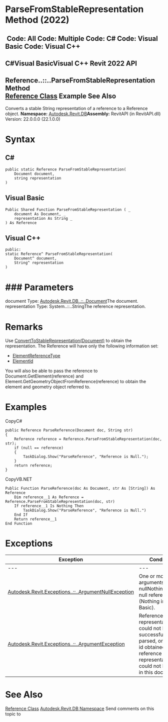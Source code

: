 # ParseFromStableRepresentation Method (2022)

﻿
 Code: All Code: Multiple Code: C# Code: Visual Basic Code: Visual C++   
---  
C#Visual BasicVisual C++
Revit 2022 API  
---  
Reference..::..ParseFromStableRepresentation Method   
[Reference Class](d28155ae-817b-1f31-9c3f-c9c6a28acc0d.md "Reference Class") Example See Also  
---  
Converts a stable String representation of a reference to a Reference object.
**Namespace:** [Autodesk.Revit.DB](87546ba7-461b-c646-cbb1-2cb8f5bff8b2.md "Autodesk.Revit.DB Namespace")**Assembly:** RevitAPI (in RevitAPI.dll) Version: 22.0.0.0 (22.1.0.0)
# Syntax
C#  
---  
```text
public static Reference ParseFromStableRepresentation(
	Document document,
	string representation
)
```
  
Visual Basic  
---  
```text
Public Shared Function ParseFromStableRepresentation ( _
	document As Document, _
	representation As String _
) As Reference
```
  
Visual C++  
---  
```text
public:
static Reference^ ParseFromStableRepresentation(
	Document^ document, 
	String^ representation
)
```
  
# ### Parameters
document
    Type: [Autodesk.Revit.DB..::..Document](db03274b-a107-aa32-9034-f3e0df4bb1ec.md "Document Class")The document.
representation
    Type: System..::..StringThe reference representation.
# Remarks
Use [ConvertToStableRepresentation(Document)](9d821d63-5b4a-b814-25b2-b92f7d5d1425.md "ConvertToStableRepresentation Method") to obtain the representation. The Reference will have only the following information set: 
  * [ElementReferenceType](195bc15b-094a-51d3-e368-35c5f7a3599b.md "ElementReferenceType Property")
  * [ElementId](909ec304-3c41-8319-4c80-efedce795d7f.md "ElementId Property")

You will also be able to pass the reference to Document.GetElement(reference) and Element.GetGeometryObjectFromReference(reference) to obtain the element and geometry object referred to. 
# Examples
CopyC#
```text
public Reference ParseReference(Document doc, String str)
{
    Reference reference = Reference.ParseFromStableRepresentation(doc, str);
    if (null == reference)
    {
        TaskDialog.Show("ParseReference", "Reference is Null.");
    }
    return reference;
}
```

CopyVB.NET
```text
Public Function ParseReference(doc As Document, str As [String]) As Reference
    Dim reference__1 As Reference = Reference.ParseFromStableRepresentation(doc, str)
    If reference__1 Is Nothing Then
        TaskDialog.Show("ParseReference", "Reference is Null.")
    End If
    Return reference__1
End Function
```

# Exceptions
| Exception | Condition |
| --- | --- |
| --- | --- |
| [Autodesk.Revit.Exceptions..::..ArgumentNullException](631e1424-60f4-929b-4e52-dda9dcd26316.md "ArgumentNullException Class") | One or more arguments was nullNothingnullptra null reference (Nothing in Visual Basic). |
| [Autodesk.Revit.Exceptions..::..ArgumentException](2e6e4206-97a8-dd4b-df5d-4269f4bb6088.md "ArgumentException Class") | Reference representation could not be successfully parsed, or element id obtained from reference representation could not be found in this document. |

# See Also
[Reference Class](d28155ae-817b-1f31-9c3f-c9c6a28acc0d.md "Reference Class")
[Autodesk.Revit.DB Namespace](87546ba7-461b-c646-cbb1-2cb8f5bff8b2.md "Autodesk.Revit.DB Namespace")
Send comments on this topic to 